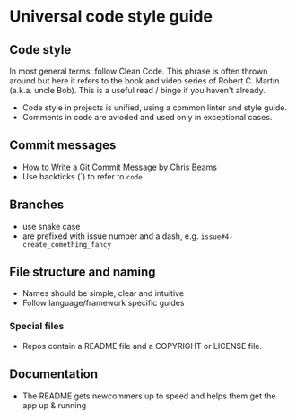 # Universal code style guide


## Code style

In most general terms: follow Clean Code. This phrase is often thrown around but here it refers to the book and video series of Robert C. Martin (a.k.a. uncle Bob). This is a useful read / binge if you haven't already.

- Code style in projects is unified, using a common linter and style guide.
- Comments in code are avioded and used only in exceptional cases.


## Commit messages

- [How to Write a Git Commit Message](https://chris.beams.io/posts/git-commit/) by Chris Beams
- Use backticks (\`) to refer to `code`


## Branches

- use snake case
- are prefixed with issue number and a dash, e.g. `issue#4-create_comething_fancy`


## File structure and naming

- Names should be simple, clear and intuitive
- Follow language/framework specific guides


### Special files

- Repos contain a README file and a COPYRIGHT or LICENSE file.


## Documentation

- The README gets newcommers up to speed and helps them get the app up & running
